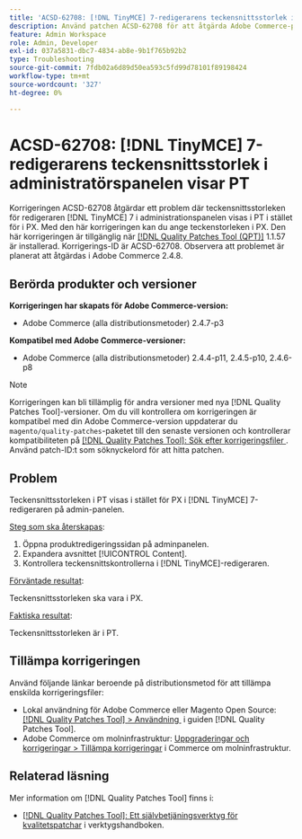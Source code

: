 ```yaml
---
title: 'ACSD-62708: [!DNL TinyMCE] 7-redigerarens teckensnittsstorlek i administratörspanelen visar PT'
description: Använd patchen ACSD-62708 för att åtgärda Adobe Commerce-problemet där  [!DNL TinyMCE]  7-redigerarens teckensnittsstorlek i administratören visar PT och inte PX. Nu kan du även ange teckenstorleken i PX i stället för PT.
feature: Admin Workspace
role: Admin, Developer
exl-id: 037a5831-dbc7-4834-ab8e-9b1f765b92b2
type: Troubleshooting
source-git-commit: 7fdb02a6d89d50ea593c5fd99d78101f89198424
workflow-type: tm+mt
source-wordcount: '327'
ht-degree: 0%

---
```


# ACSD-62708: [!DNL TinyMCE] 7-redigerarens teckensnittsstorlek i administratörspanelen visar PT

Korrigeringen ACSD-62708 åtgärdar ett problem där teckensnittsstorleken för redigeraren [!DNL TinyMCE] 7 i administrationspanelen visas i PT i stället för i PX. Med den här korrigeringen kan du ange teckenstorleken i PX. Den här korrigeringen är tillgänglig när [[!DNL Quality Patches Tool (QPT)]](/help/tools/quality-patches-tool/quality-patches-tool-to-self-serve-quality-patches.md) 1.1.57 är installerad. Korrigerings-ID är ACSD-62708. Observera att problemet är planerat att åtgärdas i Adobe Commerce 2.4.8.

## Berörda produkter och versioner

**Korrigeringen har skapats för Adobe Commerce-version:**

* Adobe Commerce (alla distributionsmetoder) 2.4.7-p3

**Kompatibel med Adobe Commerce-versioner:**

* Adobe Commerce (alla distributionsmetoder) 2.4.4-p11, 2.4.5-p10, 2.4.6-p8

>[!NOTE]
>
>Korrigeringen kan bli tillämplig för andra versioner med nya [!DNL Quality Patches Tool]-versioner. Om du vill kontrollera om korrigeringen är kompatibel med din Adobe Commerce-version uppdaterar du `magento/quality-patches`-paketet till den senaste versionen och kontrollerar kompatibiliteten på [[!DNL Quality Patches Tool]: Sök efter korrigeringsfiler &#x200B;](https://experienceleague.adobe.com/tools/commerce-quality-patches/index.html?lang=sv-SE). Använd patch-ID:t som söknyckelord för att hitta patchen.

## Problem

Teckensnittsstorleken i PT visas i stället för PX i [!DNL TinyMCE] 7-redigeraren på admin-panelen.

<u>Steg som ska återskapas</u>:

1. Öppna produktredigeringssidan på adminpanelen.
1. Expandera avsnittet [!UICONTROL Content].
1. Kontrollera teckensnittskontrollerna i [!DNL TinyMCE]-redigeraren.

<u>Förväntade resultat</u>:

Teckensnittsstorleken ska vara i PX.

<u>Faktiska resultat</u>:

Teckensnittsstorleken är i PT.

## Tillämpa korrigeringen

Använd följande länkar beroende på distributionsmetod för att tillämpa enskilda korrigeringsfiler:

* Lokal användning för Adobe Commerce eller Magento Open Source: [[!DNL Quality Patches Tool] > Användning &#x200B;](/help/tools/quality-patches-tool/usage.md) i guiden [!DNL Quality Patches Tool].
* Adobe Commerce om molninfrastruktur: [Uppgraderingar och korrigeringar > Tillämpa korrigeringar](https://experienceleague.adobe.com/docs/commerce-cloud-service/user-guide/develop/upgrade/apply-patches.html?lang=sv-SE) i Commerce om molninfrastruktur.

## Relaterad läsning

Mer information om [!DNL Quality Patches Tool] finns i:

* [[!DNL Quality Patches Tool]: Ett självbetjäningsverktyg för kvalitetspatchar](/help/tools/quality-patches-tool/quality-patches-tool-to-self-serve-quality-patches.md) i verktygshandboken.
